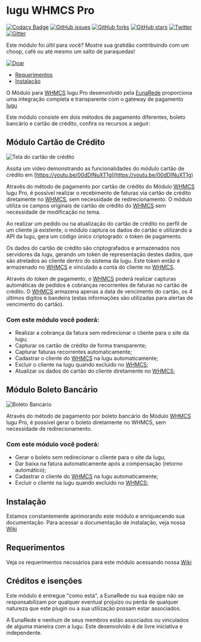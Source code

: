 # Iugu WHMCS Pro

[![Codacy Badge](https://api.codacy.com/project/badge/Grade/4ab6dcf71d8946b892cfd8749f9666ee)](https://www.codacy.com/app/andrekutianski/iugu-whmcs-pro?utm_source=github.com&utm_medium=referral&utm_content=eunarede/iugu-whmcs-pro&utm_campaign=badger)
[![GitHub issues](https://img.shields.io/github/issues/eunarede/iugu-whmcs-pro.svg?style=flat-square)](https://github.com/eunarede/iugu-whmcs-pro/issues)
[![GitHub forks](https://img.shields.io/github/forks/eunarede/iugu-whmcs-pro.svg?style=flat-square)](https://github.com/eunarede/iugu-whmcs-pro/network)
[![GitHub stars](https://img.shields.io/github/stars/eunarede/iugu-whmcs-pro.svg?style=flat-square)](https://github.com/eunarede/iugu-whmcs-pro/stargazers)
[![Twitter](https://img.shields.io/twitter/url/https/github.com/eunarede/iugu-whmcs-pro.svg?style=social&style=flat-square)](https://twitter.com/intent/tweet?text=Wow:&url=%5Bobject%20Object%5D)
[![Gitter](https://badges.gitter.im/eunarede/iugu-whmcs-pro.svg)](https://gitter.im/eunarede/iugu-whmcs-pro?utm_source=badge&utm_medium=badge&utm_campaign=pr-badge)


Este módulo foi últil para você? Mostre sua gratidão contribuindo com um choop, café ou até mesmo um salto de paraquedas!

[
![Doar](https://www.paypalobjects.com/pt_BR/i/btn/btn_donate_LG.gif)](https://www.paypal.com/cgi-bin/webscr?cmd=_s-xclick&hosted_button_id=MZBTJ2JUDCZVJ)

* [Requerimentos](https://github.com/eunarede/iugu-whmcs-pro/wiki/Requerimentos)
* [Instalação](https://github.com/eunarede/iugu-whmcs-pro/wiki/instalacao)

O Módulo para [WHMCS] Iugu Pro desenvolvido pela [EunaRede] proporciona uma integração completa e transparente com o gateway de pagamento [Iugu]

Este módulo consiste em dois métodos de pagamento diferentes, boleto bancário e cartão de crédito, confira os recursos a seguir:

## Módulo Cartão de Crédito

![Tela do cartão de crédito](docs/img/frontend-credit-card.png)

Assita um video demonstrando as funcionalidades do módulo cartão de crédito em [https://youtu.be/00dDINuXT1g](https://youtu.be/00dDINuXT1g)

Através do método de pagamento por cartão de crédito do Módulo [WHMCS] Iugu Pro, é possível realizar o recebimento de faturas via cartão de crédito diretamente no [WHMCS], sem necessidade de redirecionamento. O módulo utiliza os campos originais de cartão de crédito do [WHMCS] sem necessidade de modificação no tema.

Ao realizar um pedido ou na atualização do cartão de crédito no perfil de um cliente já existente, o módulo captura os dados do cartão e utilizando a API da Iugu, gera um código único criptogrado: o token de pagamento.

Os dados do cartão de crédito são criptografados e armazenados nos servidores da Iugu, gerando um token de representação destes dados, que são atrelados ao cliente dentro do sistema da Iugu. Este token então é armazenado no [WHMCS] e vinculado a conta do cliente no [WHMCS].

Através do token de pagamento, o [WHMCS] poderá realizar capturas automáticas de pedidos e cobranças recorrentes de faturas no cartão de crédito. O [WHMCS] armazena apenas a data de vencimento do cartão, os 4 últimos digitos e bandeira (estas informações são utilizadas para alertas de vencimento do cartão).

### Com este módulo você poderá:

* Realizar a cobrança da fatura sem redirecionar o cliente para o site da Iugu;
* Capturar os cartão de crédito de forma transparente;
* Capturar faturas recorrentes automaticamente;
* Cadastrar o cliente do [WHMCS] na Iugu automaticamente;
* Excluir o cliente na Iugu quando excluido no [WHMCS];
* Atualizar os dados do cartão do cliente diretamente no [WHMCS];

## Módulo Boleto Bancário

![Boleto Bancário](docs/img/frontend-bank_slip.png)

Através do método de pagamento por boleto bancário do Módulo [WHMCS] Iugu Pro, é possível gerar o boleto diretamente no WHMCS, sem necessidade de redirecionamento.

### Com este módulo você poderá:

* Gerar o boleto sem redirecionar o cliente para o site da Iugu;
* Dar baixa na fatura automaticamente após a compensação (retorno automático);
* Cadastrar o cliente do [WHMCS] na Iugu automaticamente;
* Excluir o cliente na Iugu quando excluido no [WHMCS];

## Instalação

Estamos constantemente aprimorando este módulo e enriquecendo sua documentação. Para acessar a documentação de instalação, veja nossa [Wiki]

## Requerimentos

Veja os requerimentos necssários para este módulo acessando nossa [Wiki]

## Créditos e isenções

Este módulo é entregue "como está", a EunaRede ou sua equipe não se responsabilizam por qualquer eventual projuízo ou perda de qualquer natureza que este plugin ou a sua utilização possam estar associados.

A EunaRede e nenhum de seus membros estão associados ou vinculados de alguma maneira com a Iugu. Este desenvolvido é de livre iniciativa e independente.

[EunaRede]: https://www.eunarede.com
[Iugu]: https://iugu.com
[WHMCS]: https://www.whmcs.com/members/aff.php?aff=4571
[Wiki]: https://github.com/eunarede/iugu-whmcs-pro/wiki
